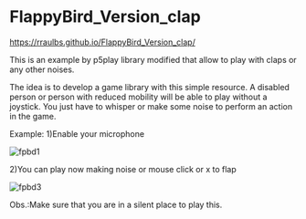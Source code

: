 # FlappyBird_Version_clap

https://rraulbs.github.io/FlappyBird_Version_clap/

This is an example by p5play library modified that allow to play with claps or any other noises.

The idea is to develop a game library with this simple resource. A disabled person or person with reduced mobility will be able to play without a joystick. You just have to whisper or make some noise to perform an action in the game.

Example:
1)Enable your microphone

![fpbd1](https://user-images.githubusercontent.com/16651018/33581682-f0ba59dc-d938-11e7-9f9a-f94185cc2e93.png)

2)You can play now making noise or mouse click or x to flap

![fpbd3](https://user-images.githubusercontent.com/16651018/33581882-d1a931ac-d939-11e7-96f9-2a6e65c8822c.png)

Obs.:Make sure that you are in a silent place to play this.

